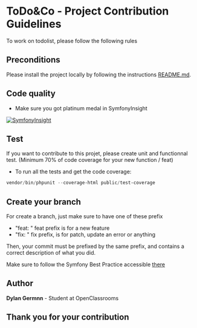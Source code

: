 # ToDo&Co - Project Contribution Guidelines

To work on todolist, please follow the following rules

## Preconditions

Please install the project locally by following the instructions [README.md](README.md).

## Code quality

- Make sure you got platinum medal in SymfonyInsight

[![SymfonyInsight](https://insight.symfony.com/projects/52e05407-5747-4b9d-b8b1-f4828cf67ee7/big.svg)](https://insight.symfony.com/projects/52e05407-5747-4b9d-b8b1-f4828cf67ee7)

## Test

If you want to contribute to this projet, please create unit and functionnal test. (Minimum 70% of code coverage for your new function / feat)


- To run all the tests and get the code coverage:

```powershell
vendor/bin/phpunit --coverage-html public/test-coverage
```


## Create your branch

For create a branch, just make sure to have one of these prefix
- "feat: " feat prefix is for a new feature
- "fix: " fix prefix, is for patch, update an error or anything

Then, your commit must be prefixed by the same prefix, and contains a correct description of what you did.

Make sure to follow the Symfony Best Practice accessible [there](https://symfony.com/doc/current/best_practices.html)
## Author

**Dylan Germnn** - Student at OpenClassrooms

## Thank you for your contribution
